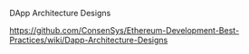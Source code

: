 DApp Architecture Designs

https://github.com/ConsenSys/Ethereum-Development-Best-Practices/wiki/Dapp-Architecture-Designs